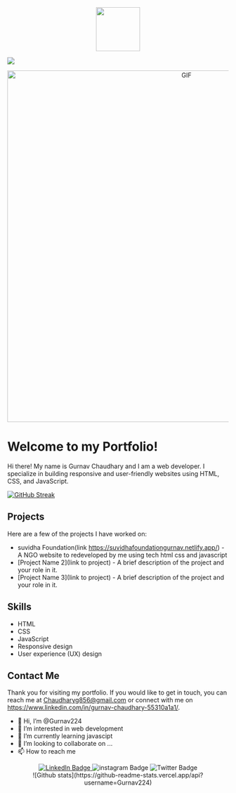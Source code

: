 <div id="header" align="center">
  <img src="https://media.giphy.com/media/M9gbBd9nbDrOTu1Mqx/giphy.gif" width="100"/>
</div>



![](https://komarev.com/ghpvc/?username=Gurnav224)

<div id="header" align="center">
<img align="center" alt="GIF" src="https://img.freepik.com/free-vector/programmer-work-with-working-day-symbols-flat-illustration_1284-60322.jpg?w=1060&t=st=1675122820~exp=1675123420~hmac=258915f868ee9348088f3e0191a716c7eb6889ff9f2c86b8903436f5229e8246" width="800" />
</div>

# Welcome to my Portfolio!

Hi there! My name is Gurnav Chaudhary and I am a web developer. I specialize in building responsive and user-friendly websites using HTML, CSS, and JavaScript.

[![GitHub Streak](https://streak-stats.demolab.com?user=Gurnav224)](https://git.io/streak-stats)



## Projects

Here are a few of the projects I have worked on:

- suvidha Foundation(link https://suvidhafoundationgurnav.netlify.app/) - A NGO website to redeveloped by me using tech html css and javascript
- [Project Name 2](link to project) - A brief description of the project and your role in it.
- [Project Name 3](link to project) - A brief description of the project and your role in it.

## Skills

- HTML
- CSS
- JavaScript
- Responsive design
- User experience (UX) design

## Contact Me

Thank you for visiting my portfolio. If you would like to get in touch, you can reach me at Chaudharyg856@gmail.com or connect with me on https://www.linkedin.com/in/gurnav-chaudhary-55310a1a1/.

- 👋 Hi, I’m @Gurnav224
- 👀 I’m interested in web development
- 🌱 I’m currently learning javascipt
- 💞️ I’m looking to collaborate on ...
- 📫 How to reach me 


<div id="badges" align="center">
  <a target="_blank" href="https://www.linkedin.com/in/gurnav-chaudhary-55310a1a1/"> 
  <img src="https://img.shields.io/badge/LinkedIn-blue?style=for-the-badge&logo=linkedin&logoColor=white" alt="LinkedIn Badge"/>
  </a>
  <img src="https://img.shields.io/badge/instagram-red?style=for-the-badge&logo=instagram&logoColor=white" alt="instagram Badge"/>
  <img src="https://img.shields.io/badge/Twitter-blue?style=for-the-badge&logo=twitter&logoColor=white" alt="Twitter Badge"/>
</div>



<!---
Gurnav224/Gurnav224 is a ✨ special ✨ repository because its `README.md` (this file) appears on your GitHub profile.
You can click the Preview link to take a look at your changes.
--->



<div id="header" align="center">
![Github stats](https://github-readme-stats.vercel.app/api?username=Gurnav224)
</div>
